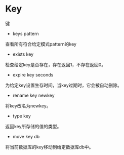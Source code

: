 # Key
键

+ keys pattern

查看所有符合给定模式pattern的key

+ exists key

检查给定key是否存在，存在返回1，不存在返回0。

+ expire key seconds

为给定key设置生存时间，当key过期时，它会被自动删除。

+ rename key newkey

将key改名为newkey。

+ type key

返回key所存储的值的类型。

+ move key db

将当前数据库的key移动到给定数据库db中。

